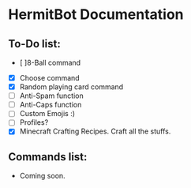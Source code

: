 # HermitBot Documentation
## To-Do list:
- [ ]8-Ball command
- [x] Choose command
- [x] Random playing card command
- [ ] Anti-Spam function
- [ ] Anti-Caps function
- [ ] Custom Emojis :)
- [ ] Profiles?
- [x] Minecraft Crafting Recipes. Craft all the stuffs.

## Commands list:
- Coming soon.
